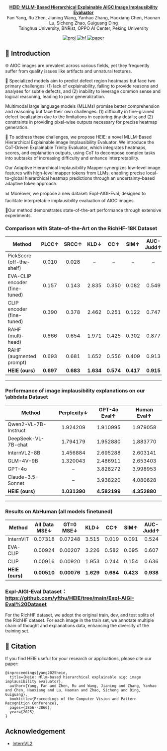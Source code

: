 
<p align="center">
<a href="https://arxiv.org/abs/2411.17261">
    <strong>HEIE: MLLM-Based Hierarchical Explainable AIGC Image Implausibility Evaluator</strong>
  </a>
  <br>
    <span>Fan Yang</a><sup></sup>,
    </span>
    <span>Ru Zhen<sup></sup>,</span>
    <span>Jianing Wang<sup></sup>,</span>
    <span>Yanhao Zhang<sup></sup>,</span>
    <span>Haoxiang Chen<sup></sup>,</span>
    <span>Haonan Lu</a><sup></sup>,</span>
    <span>Sicheng Zhao</a><sup></sup>,</span>
    <span>Guiguang Ding<sup></sup></span><br>
    <span><sup></sup>Tsinghua University, BNRist, OPPO AI Center, Peking University</span>


  <br>
</p>
<p align="center">
  <a href="https://yfthu.github.io/HEIE/">
    <img alt="proj" src="https://img.shields.io/badge/%F0%9F%96%BC%20Project-HEIE-blue?&style=flat&link=https://yfthu.github.io/HEIE">
  </a>
  <a href="https://github.com/yfthu/HEIE/tree/main/Expl-AIGI-Eval%20Dataset">
    <img alt="hf" src="https://img.shields.io/badge/%F0%9F%96%BC%20Dataset-orange?&style=flat&link=https://github.com/yfthu/HEIE/tree/main/Expl-AIGI-Eval%20Dataset">
  </a>
  <a href="https://arxiv.org/abs/2411.17261">
    <img alt="paper" src="https://img.shields.io/badge/Paper-2411.17261-brightblue?style=flat&logo=arxiv&link=https://arxiv.org/abs/2411.17261">
  </a>
</p>

## 📝 Introduction 
🌐 AIGC images are prevalent across various fields, yet they frequently suffer from quality issues like artifacts and unnatural textures. 

🔄 Specialized models aim to predict defect region heatmaps but face two primary challenges: (1) lack of explainability, failing to provide reasons and analyses for subtle defects, and (2) inability to leverage common sense and logical reasoning, leading to poor generalization. 

Multimodal large language models (MLLMs) promise better comprehension and reasoning but face their own challenges: (1) difficulty in fine-grained defect localization due to the limitations in capturing tiny details; and (2) constraints in providing pixel-wise outputs necessary for precise heatmap generation. 

🧩 To address these challenges, we propose HEIE: a novel MLLM-Based Hierarchical Explainable image Implausibility Evaluator. We introduce the CoT-Driven Explainable Trinity Evaluator, which integrates heatmaps, scores, and explanation outputs, using CoT to decompose complex tasks into subtasks of increasing difficulty and enhance interpretability. 

Our Adaptive Hierarchical Implausibility Mapper synergizes low-level image features with high-level mapper tokens from LLMs, enabling precise local-to-global hierarchical heatmap predictions through an uncertainty-based adaptive token approach. 

📊 Moreover, we propose a new dataset: Expl-AIGI-Eval, designed to facilitate interpretable implausibility evaluation of AIGC images. 

👑Our method demonstrates state-of-the-art performance through extensive experiments. 



### Comparison with State-of-the-Art on the RichHF-18K Dataset

| Method                            | PLCC↑  | SRCC↑  | KLD↓   | CC↑    | SIM↑    | AUC-Judd↑ | MSE (GT=0)↓ | MSE (All Data)↓ |
|-----------------------------------|:------:|:------:|:------:|:------:|:-------:|:---------:|:-----------:|:---------------:|
| PickScore (off-the-shelf)         | 0.010  | 0.028  |   –    |   –    |    –    |     –     |      –      |        –        |
| EVA-CLIP encoder (fine-tuned)     | 0.157  | 0.143  | 2.835  | 0.350  |  0.082  |   0.549   |   0.00512   |     0.01614     |
| CLIP encoder (fine-tuned)         | 0.390  | 0.378  | 2.462  | 0.251  |  0.122  |   0.747   |   0.00425   |     0.01437     |
| RAHF (multi-head)                 | 0.666  | 0.654  | 1.971  | 0.425  |  0.302  |   0.877   |   0.00141   |     0.01216     |
| RAHF (augmented prompt)           | 0.693  | 0.681  | 1.652  | 0.556  |  0.409  |   0.913   |   0.00095   |     0.00920     |
| **HEIE (ours)**                   |**0.697**|**0.683**|**1.634**|**0.574**|**0.417**| **0.915** | **0.00014** |  **0.00825**   |

---

### Performance of image implausibility explanations on our \abbdata Dataset

| Method                        | Perplexity↓ | GPT-4o Eval↑ | Human Eval↑ |
|-------------------------------|:-----------:|:------------:|:-----------:|
| Qwen2-VL-7B-Instruct          |   1.924209  |   1.910995   |   1.979058  |
| DeepSeek-VL-7B-chat           |   1.794179  |   1.952880   |   1.883770  |
| InternVL2-8B                  |   1.456884  |   2.695288   |   2.603141  |
| GLM-4V-9B                     |   1.320043  |   2.486911   |   2.653403  |
| GPT-4o                        |      –      |   3.828272   |   3.998953  |
| Claude-3.5-Sonnet             |      –      |   3.938220   |   4.080628  |
| **HEIE (ours)**               | **1.031390**| **4.582199** | **4.352880**|

---

### Results on AbHuman (all models finetuned)

| Method         | All Data MSE↓ | GT=0 MSE↓ | KLD↓  | CC↑   | SIM↑   | AUC-Judd↑ |
|----------------|:-------------:|:---------:|:-----:|:-----:|:------:|:---------:|
| InternViT      |    0.07318    |  0.07248  | 3.515 | 0.019 | 0.091  |   0.524   |
| EVA-CLIP       |    0.00924    |  0.00207  | 3.226 | 0.582 | 0.095  |   0.607   |
| CLIP           |    0.00916    |  0.00920  | 1.953 | 0.244 | 0.154  |   0.636   |
| **HEIE (ours)**| **0.00510**   | **0.00076**| **1.629** | **0.684** | **0.423** | **0.938** |



### Expl-AIGI-Eval Dataset：https://github.com/yfthu/HEIE/tree/main/Expl-AIGI-Eval%20Dataset
For the RichHF dataset, we adopt the original train, dev, and test splits of the RichHF dataset. For each image in the train set, we annotate multiple chain of thought and explanations data, enhancing the diversity of the training set.

## 📖 Citation
If you find HEIE useful for your research or applications, please cite our paper:

```
@inproceedings{yang2025heie,
  title={Heie: Mllm-based hierarchical explainable aigc image implausibility evaluator},
  author={Yang, Fan and Zhen, Ru and Wang, Jianing and Zhang, Yanhao and Chen, Haoxiang and Lu, Haonan and Zhao, Sicheng and Ding, Guiguang},
  booktitle={Proceedings of the Computer Vision and Pattern Recognition Conference},
  pages={3856--3866},
  year={2025}
}
```

## Acknowledgement
- [InternVL2](https://github.com/OpenGVLab/InternVL)
